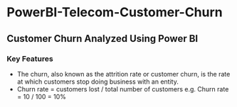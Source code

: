 # PowerBI-Telecom-Customer-Churn
## Customer Churn Analyzed Using Power BI

### Key Features
- The churn, also known as the attrition rate or customer churn, is the rate at which customers stop doing business with an entity.
- Churn rate = customers lost / total number of customers
  e.g. Churn rate = 10 / 100 = 10%
  
